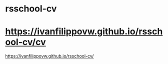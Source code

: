 # rsschool-cv
https://ivanfilippovw.github.io/rsschool-cv/cv
===
https://ivanfilippovw.github.io/rsschool-cv/
